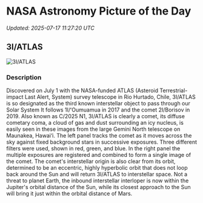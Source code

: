 # NASA Astronomy Picture of the Day

_Updated: 2025-07-17 11:27:20 UTC_

## 3I/ATLAS

![3I/ATLAS](https://apod.nasa.gov/apod/image/2507/noirlab2522a_3i1056.jpg)

### Description

Discovered on July 1 with the NASA-funded ATLAS (Asteroid Terrestrial-impact Last Alert, System) survey telescope in Rio Hurtado, Chile, 3I/ATLAS is so designated as the third known interstellar object to pass through our Solar System It follows 1I/ʻOumuamua in 2017 and the comet 2I/Borisov in 2019.  Also known as C/2025 N1, 3I/ATLAS is clearly a comet, its diffuse cometary coma, a cloud of gas and dust surrounding an icy nucleus, is easily seen in these images from the large Gemini North telescope on Maunakea, Hawai‘i. The left panel tracks the comet as it moves across the sky against fixed background stars in successive exposures. Three different filters were used, shown in red, green, and blue. In the right panel the multiple exposures are registered and combined to form a single image of the comet. The comet's interstellar origin is also clear from its orbit, determined to be an eccentric, highly hyperbolic orbit that does not loop back around the Sun and will return 3I/ATLAS to interstellar space. Not a threat to planet Earth, the inbound interstellar interloper is now within the Jupiter's orbital distance of the Sun, while its closest approach to the Sun will bring it just within the orbital distance of Mars.
